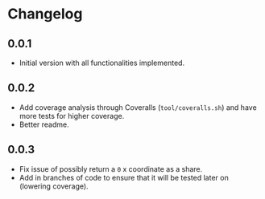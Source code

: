 # Changelog

## 0.0.1

- Initial version with all functionalities implemented.

## 0.0.2

- Add coverage analysis through Coveralls (`tool/coveralls.sh`) and have more tests for higher coverage.
- Better readme.

## 0.0.3

- Fix issue of possibly return a `0` x coordinate as a share.
- Add in branches of code to ensure that it will be tested later on (lowering coverage).